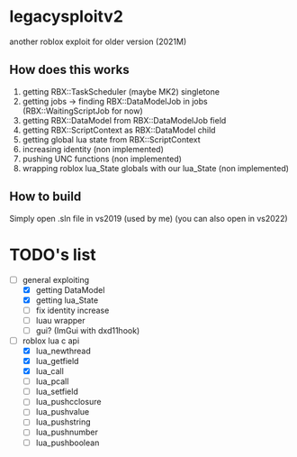 # legacysploitv2
another roblox exploit for older version (2021M)

## How does this works
1. getting RBX::TaskScheduler (maybe MK2) singletone
2. getting jobs -> finding RBX::DataModelJob in jobs (RBX::WaitingScriptJob for now)
3. getting RBX::DataModel from RBX::DataModelJob field
4. getting RBX::ScriptContext as RBX::DataModel child
5. getting global lua state from RBX::ScriptContext
6. increasing identity (non implemented)
7. pushing UNC functions (non implemented)
8. wrapping roblox lua_State globals with our lua_State (non implemented)

## How to build
Simply open .sln file in vs2019 (used by me) (you can also open in vs2022)

# TODO's list
- [ ] general exploiting
  - [x] getting DataModel 
  - [x] getting lua_State
  - [ ] fix identity increase
  - [ ] luau wrapper
  - [ ] gui? (ImGui with dxd11hook)

- [ ] roblox lua c api
  - [x] lua_newthread
  - [x] lua_getfield
  - [x] lua_call
  - [ ] lua_pcall
  - [ ] lua_setfield
  - [ ] lua_pushcclosure
  - [ ] lua_pushvalue
  - [ ] lua_pushstring
  - [ ] lua_pushnumber
  - [ ] lua_pushboolean
